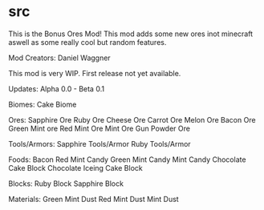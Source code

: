 # src
This is the Bonus Ores Mod!
This mod adds some new ores inot minecraft aswell as some really cool but random features. 

Mod Creators:
Daniel Waggner

This mod is very WIP. First release not yet available.

Updates:
Alpha 0.0 - Beta 0.1

Biomes:
Cake Biome

Ores:
Sapphire Ore
Ruby Ore
Cheese Ore
Carrot Ore
Melon Ore
Bacon Ore
Green Mint ore
Red Mint Ore
Mint Ore
Gun Powder Ore

Tools/Armors:
Sapphire Tools/Armor
Ruby Tools/Armor

Foods:
Bacon
Red Mint Candy
Green Mint Candy
Mint Candy
Chocolate Cake Block
Chocolate Iceing Cake Block

Blocks:
Ruby Block
Sapphire Block

Materials:
Green Mint Dust
Red Mint Dust
Mint Dust
